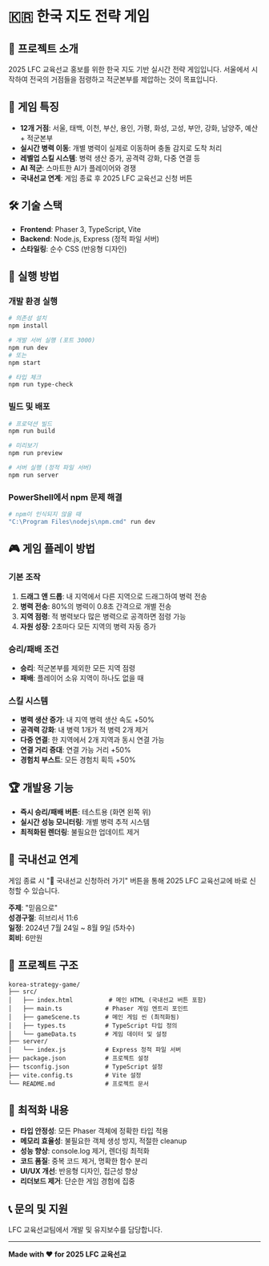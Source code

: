 # 🇰🇷 한국 지도 전략 게임

## 📖 프로젝트 소개
2025 LFC 교육선교 홍보를 위한 한국 지도 기반 실시간 전략 게임입니다.
서울에서 시작하여 전국의 거점들을 점령하고 적군본부를 제압하는 것이 목표입니다.

## 🎯 게임 특징
- **12개 거점**: 서울, 태백, 이천, 부산, 용인, 가평, 화성, 고성, 부안, 강화, 남양주, 예산 + 적군본부
- **실시간 병력 이동**: 개별 병력이 실제로 이동하며 충돌 감지로 도착 처리
- **레벨업 스킬 시스템**: 병력 생산 증가, 공격력 강화, 다중 연결 등
- **AI 적군**: 스마트한 AI가 플레이어와 경쟁
- **국내선교 연계**: 게임 종료 후 2025 LFC 교육선교 신청 버튼

## 🛠 기술 스택
- **Frontend**: Phaser 3, TypeScript, Vite
- **Backend**: Node.js, Express (정적 파일 서버)
- **스타일링**: 순수 CSS (반응형 디자인)

## 🚀 실행 방법

### 개발 환경 실행
```bash
# 의존성 설치
npm install

# 개발 서버 실행 (포트 3000)
npm run dev
# 또는
npm start

# 타입 체크
npm run type-check
```

### 빌드 및 배포
```bash
# 프로덕션 빌드
npm run build

# 미리보기
npm run preview

# 서버 실행 (정적 파일 서버)
npm run server
```

### PowerShell에서 npm 문제 해결
```powershell
# npm이 인식되지 않을 때
"C:\Program Files\nodejs\npm.cmd" run dev
```

## 🎮 게임 플레이 방법

### 기본 조작
1. **드래그 앤 드롭**: 내 지역에서 다른 지역으로 드래그하여 병력 전송
2. **병력 전송**: 80%의 병력이 0.8초 간격으로 개별 전송
3. **지역 점령**: 적 병력보다 많은 병력으로 공격하면 점령 가능
4. **자원 성장**: 2초마다 모든 지역의 병력 자동 증가

### 승리/패배 조건
- **승리**: 적군본부를 제외한 모든 지역 점령
- **패배**: 플레이어 소유 지역이 하나도 없을 때

### 스킬 시스템
- **병력 생산 증가**: 내 지역 병력 생산 속도 +50%
- **공격력 강화**: 내 병력 1개가 적 병력 2개 제거
- **다중 연결**: 한 지역에서 2개 지역과 동시 연결 가능
- **연결 거리 증대**: 연결 가능 거리 +50%
- **경험치 부스트**: 모든 경험치 획득 +50%

## 🏆 개발용 기능
- **즉시 승리/패배 버튼**: 테스트용 (화면 왼쪽 위)
- **실시간 성능 모니터링**: 개별 병력 추적 시스템
- **최적화된 렌더링**: 불필요한 업데이트 제거

## 🙏 국내선교 연계
게임 종료 시 "🙏 국내선교 신청하러 가기" 버튼을 통해 2025 LFC 교육선교에 바로 신청할 수 있습니다.

**주제**: "믿음으로"  
**성경구절**: 히브리서 11:6  
**일정**: 2024년 7월 24일 ~ 8월 9일 (5차수)  
**회비**: 6만원

## 📁 프로젝트 구조
```
korea-strategy-game/
├── src/
│   ├── index.html          # 메인 HTML (국내선교 버튼 포함)
│   ├── main.ts            # Phaser 게임 엔트리 포인트
│   ├── gameScene.ts       # 메인 게임 씬 (최적화됨)
│   ├── types.ts           # TypeScript 타입 정의
│   └── gameData.ts        # 게임 데이터 및 설정
├── server/
│   └── index.js           # Express 정적 파일 서버
├── package.json           # 프로젝트 설정
├── tsconfig.json          # TypeScript 설정
├── vite.config.ts         # Vite 설정
└── README.md              # 프로젝트 문서
```

## 🔧 최적화 내용
- **타입 안정성**: 모든 Phaser 객체에 정확한 타입 적용
- **메모리 효율성**: 불필요한 객체 생성 방지, 적절한 cleanup
- **성능 향상**: console.log 제거, 렌더링 최적화
- **코드 품질**: 중복 코드 제거, 명확한 함수 분리
- **UI/UX 개선**: 반응형 디자인, 접근성 향상
- **리더보드 제거**: 단순한 게임 경험에 집중

## 📞 문의 및 지원
LFC 교육선교팀에서 개발 및 유지보수를 담당합니다.

---
**Made with ❤️ for 2025 LFC 교육선교** 